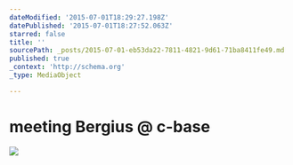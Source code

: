 ```yaml
---
dateModified: '2015-07-01T18:29:27.198Z'
datePublished: '2015-07-01T18:27:52.063Z'
starred: false
title: ''
sourcePath: _posts/2015-07-01-eb53da22-7811-4821-9d61-71ba8411fe49.md
published: true
_context: 'http://schema.org'
_type: MediaObject

---
```

# meeting Bergius @ c-base
![](https://the-grid-user-content.s3-us-west-2.amazonaws.com/d7c42939-1bd4-43ef-a18d-4de6956b700b.jpg)